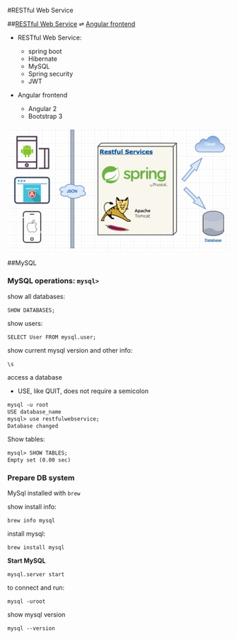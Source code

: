 #RESTful Web Service

##[RESTful Web Service](https://github.com/junjunguo/spring/tree/master/RESTfulWebService) ⇌ [Angular frontend](https://github.com/junjunguo/JavaScript/tree/master/Angular2/angular-login-spring)
- RESTful Web Service:
    - spring boot
    - Hibernate
    - MySQL
    - Spring security
    - JWT
    
- Angular frontend
    - Angular 2
    - Bootstrap 3


![RESTful Web Service](../files/RESTfulWebService.png)

##MySQL


### MySQL operations: `mysql>`

show all databases:

```mysql
SHOW DATABASES;
```

show users:

```shell
SELECT User FROM mysql.user; 
```

show current mysql version and other info:

```shell
\s
```

access a database 
- USE, like QUIT, does not require a semicolon

```shell
mysql -u root
USE database_name
mysql> use restfulwebservice;
Database changed
```

Show tables:

```shell
mysql> SHOW TABLES;
Empty set (0.00 sec)
```


### Prepare DB system

MySql installed with `brew`

show install info:

```shell
brew info mysql
```

install mysql:

```shell
brew install mysql
```

**Start MySQL**

```shell
mysql.server start
```

to connect and run:

```shell
mysql -uroot
```

show mysql version

```shell
mysql --version
```
